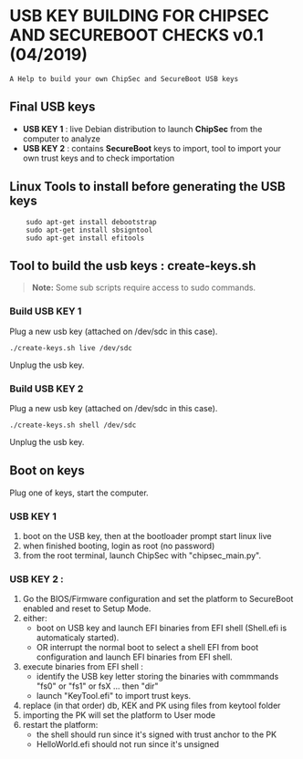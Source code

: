 # USB KEY BUILDING FOR CHIPSEC AND SECUREBOOT CHECKS  v0.1 (04/2019)
```
A Help to build your own ChipSec and SecureBoot USB keys
```


## Final USB keys
   - **USB KEY 1** : live Debian distribution to launch **ChipSec** from the computer to analyze
   - **USB KEY 2** : contains **SecureBoot** keys to import, tool to import your own trust keys and to check importation

## Linux Tools to install before generating the USB keys
~~~
	sudo apt-get install debootstrap
	sudo apt-get install sbsigntool
	sudo apt-get install efitools
~~~

## Tool to build the usb keys : create-keys.sh

> **Note:**
Some sub scripts require access to sudo commands.
>

### Build USB KEY 1
Plug a new usb key (attached on /dev/sdc in this case).

~~~
./create-keys.sh live /dev/sdc
~~~

Unplug the usb key.


### Build USB KEY 2
Plug a new usb key (attached on /dev/sdc in this case).

~~~
./create-keys.sh shell /dev/sdc
~~~

Unplug the usb key.

## Boot on keys

Plug one of keys, start the computer.
   
### USB KEY 1

1. boot on the USB key, then at the bootloader prompt start linux live
1. when finished booting, login as root (no password)
1. from the root terminal, launch ChipSec with "chipsec_main.py".

### USB KEY 2 :

1. Go the BIOS/Firmware configuration and set the platform to SecureBoot
   enabled and reset to Setup Mode.
1. either:
    - boot on USB key and launch EFI binaries from EFI shell (Shell.efi is
      automaticaly started).
    - OR interrupt the normal boot to select a shell EFI from boot configuration
      and launch EFI binaries from EFI shell.
1. execute binaries from EFI shell :
    - identify the USB key letter storing the binaries with commmands "fs0" or
      "fs1" or fsX ... then "dir"
    - launch "KeyTool.efi" to import trust keys.
1. replace (in that order) db, KEK and PK using files from keytool folder
1. importing the PK will set the platform to User mode
1. restart the platform:
    - the shell should run since it's signed with trust anchor to the PK
    - HelloWorld.efi should not run since it's unsigned
